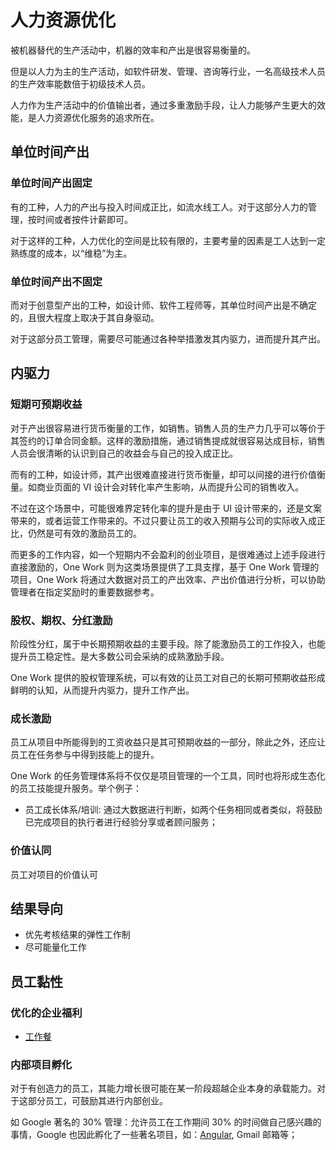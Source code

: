 # 人力资源优化

被机器替代的生产活动中，机器的效率和产出是很容易衡量的。

但是以人力为主的生产活动，如软件研发、管理、咨询等行业，一名高级技术人员的生产效率能数倍于初级技术人员。

人力作为生产活动中的价值输出者，通过多重激励手段，让人力能够产生更大的效能，是人力资源优化服务的追求所在。

## 单位时间产出

### 单位时间产出固定
有的工种，人力的产出与投入时间成正比，如流水线工人。对于这部分人力的管理，按时间或者按件计薪即可。

对于这样的工种，人力优化的空间是比较有限的，主要考量的因素是工人达到一定熟练度的成本，以“维稳”为主。

### 单位时间产出不固定
而对于创意型产出的工种，如设计师、软件工程师等，其单位时间产出是不确定的，且很大程度上取决于其自身驱动。

对于这部分员工管理，需要尽可能通过各种举措激发其内驱力，进而提升其产出。

## 内驱力

### 短期可预期收益

对于产出很容易进行货币衡量的工作，如销售。销售人员的生产力几乎可以等价于其签约的订单合同金额。这样的激励措施，通过销售提成就很容易达成目标，销售人员会很清晰的认识到自己的收益会与自己的投入成正比。

而有的工种，如设计师，其产出很难直接进行货币衡量，却可以间接的进行价值衡量。如商业页面的 VI 设计会对转化率产生影响，从而提升公司的销售收入。

不过在这个场景中，可能很难界定转化率的提升是由于 UI 设计带来的，还是文案带来的，或者运营工作带来的。不过只要让员工的收入预期与公司的实际收入成正比，仍然是可有效的激励员工的。

而更多的工作内容，如一个短期内不会盈利的创业项目，是很难通过上述手段进行直接激励的，One Work 则为这类场景提供了工具支撑，基于 One Work 管理的项目，One Work 将通过大数据对员工的产出效率、产出价值进行分析，可以协助管理者在指定奖励时的重要数据参考。

### 股权、期权、分红激励

阶段性分红，属于中长期预期收益的主要手段。除了能激励员工的工作投入，也能提升员工稳定性。是大多数公司会采纳的成熟激励手段。

One Work 提供的股权管理系统，可以有效的让员工对自己的长期可预期收益形成鲜明的认知，从而提升内驱力，提升工作产出。

### 成长激励

员工从项目中所能得到的工资收益只是其可预期收益的一部分，除此之外，还应让员工在任务参与中得到技能上的提升。

One Work 的任务管理体系将不仅仅是项目管理的一个工具，同时也将形成生态化的员工技能提升服务。举个例子：

* 员工成长体系/培训: 通过大数据进行判断，如两个任务相同或者类似，将鼓励已完成项目的执行者进行经验分享或者顾问服务；

### 价值认同

员工对项目的价值认可

## 结果导向

* 优先考核结果的弹性工作制
* 尽可能量化工作

## 员工黏性

### 优化的企业福利

* [工作餐](https://github.com/one-work/meal.design)


### 内部项目孵化

对于有创造力的员工，其能力增长很可能在某一阶段超越企业本身的承载能力。对于这部分员工，可鼓励其进行内部创业。

如 Google 著名的 30% 管理：允许员工在工作期间 30% 的时间做自己感兴趣的事情，Google 也因此孵化了一些著名项目，如：[Angular](https://github.com/angular/angular), Gmail 邮箱等；
